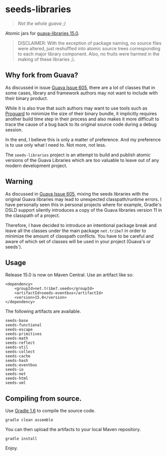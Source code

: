 seeds-libraries
===============

> *Not the whole guava ;)*

Atomic jars for [guava-libraries 15.0](https://code.google.com/p/guava-libraries/wiki/Release15). 

> DISCLAIMER: With the exception of package naming, no source files were altered, just reshuffled into atomic source trees corresponding to each major library component. Also, no fruits were harmed in the making of these libraries ;).

## Why fork from Guava?

As discussed in issue [Guava Issue 605](https://code.google.com/p/guava-libraries/issues/detail?id=605), there are a lot of classes that in some cases, library and framework authors may not want to include with their binary product.

While it is also true that such authors may want to use tools such as [Proguard](http://proguard.sourceforge.net/) to minimize the size of their binary bundle, it implicitly requires another build time step in their process and also makes it more difficult to trace the cause of a bug back to its original source code during a debug session.

In the end, I believe this is only a matter of preference. And my preference is to use only what I need to. Not more, not less. 

The `seeds-libraries` project is an attempt to build and publish atomic versions of the Guava Libraries which are too valuable to leave out of any modern development project.

## Warning

As discussed in [Guava Issue 605](https://code.google.com/p/guava-libraries/issues/detail?id=605), mixing the seeds libraries with the original Guava libraries may lead to unexpected classpath/runtime errors. I have personally seen this in personal projects where for example, Gradle's DSLD support silently introduces a copy of the Guava libraries version 11 in the classpath of a project.

Therefore, I have decided to introduce an intentional package break and leave all the classes under the main package `net.tribe7` in order to minimize the amount of classpath conflicts. You have to be careful and aware of which set of classes will be used in your project (Guava's or seeds').

## Usage

Release 15.0 is now on Maven Central. Use an artifact like so:

    <dependency>
        <groupId>net.tribe7.seeds</groupId>
        <artifactId>seeds-eventbus</artifactId>
        <version>15.0</version>
    </dependency>

The following artifacts are available.

	seeds-base 
	seeds-functional
	seeds-escape
	seeds-primitives
	seeds-math
	seeds-reflect
	seeds-util
	seeds-collect
	seeds-cache
	seeds-hash
	seeds-eventbus
	seeds-io
	seeds-net
	seeds-html
	seeds-xml

## Compiling from source.

Use [Gradle 1.6](http://gradle.org "Gradle 1.6") to compile the source code.

    gradle clean assemble

You can then upload the artifacts to your local Maven repository.

    gradle install

Enjoy.
